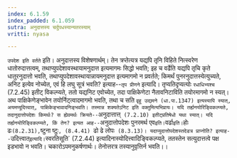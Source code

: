```yaml
---
index: 6.1.59
index_padded: 6.1.059
sutra: अनुदात्तस्य चर्दुपधस्यान्यतरस्याम्
vritti: nyasa

---
```

`उपदेश इति वर्तते` इति। अनुदात्तस्य विशेषणार्थम्। तेन त्रप्तेत्यत्र यद्यपि तृनि विहिते नित्स्वरेण धातोरुदात्तत्वम्, तथाप्युपदेशावस्थायामनुदात्त इत्यमागमः सिद्धो भवति; इह च वर्ढेति यद्यपि तृचि कृते धातुरनुदात्तो भवति, तथाप्युपदेशावस्थायान्नायमनुदात्त इत्यमागमो न प्रवर्तते; किमर्थं पुनरनुदात्तस्येत्युच्यते, अनिट इत्येव नोच्येत, एवं हि लघु सूत्रं भवति? इत्याह--`तृप प्रीणने` इत्यादि। तृप्यतिदृप्यत्योः `रधाधिभ्यश्च` (7.2.45) इतीट् विकल्प्यते, ततो यद्यनिट एवोच्येत, तदा पाक्षिकेणेटा नैतावनिटाविति तयोरमागमो न स्यत्। अथ पाक्षिकेणेङ्भावेन तयोर्निट्त्वादमागमो भवति, तथा च सति `वृहू उद्यमने (धा.पा.1347) इत्यस्यापि स्यात्, अयमप्यूदित्त्वात्, पाक्षिकेङ्भावादनिङ्भवति। तस्मान्न शक्यतेऽनिट इति वक्तुमित्यभिप्रायः। यदि तर्ह्यनयोरिङ्विकल्प्यते, तदानुदात्तोपदेशः किमर्थः? स ह्येवमर्थः क्रियते--`अनुदात्तात्त्` (7.2.10) इतीट्प्रतिषेधो यथा स्यात्। यदि तर्ह्यनयोरिङ्विकल्प्यते, किं तेन? इत्यत आह--`अनुदात्तोपदेशः पुनरमर्थ एव` इति। `वर्ढा` इति। `होः ढः` (8.2.31), `ष्टुना ष्टुः`, (8.4.41) `ढो ढे लोपः` (8.3.13)। यदाप्युदात्तोपदेशस्तदेडत्र प्राप्नोति? इत्याह--`उदित्त्वात्` इत्यादि। `स्वरतिसूति` (7.2.44) इत्यादिनास्योदित्त्वादिङ्विकल्प्यते, ततस्तेन सत्युदात्तत्वे पक्ष इडभावो न भवति। चकारोऽपमनुकर्षणार्थः। तेनोत्तरत्र तस्यानुवृत्तिर्न भवति।।